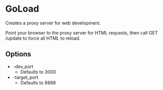 # GoLoad

Creates a proxy server for web development.

Point your browser to the proxy server for HTML requests, then call GET /update to force all HTML to reload.

## Options
* -dev_port
  * Defaults to 3000
* -target_port
  * Defaults to 8888
